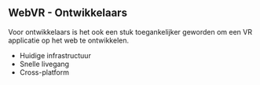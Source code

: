 ## WebVR - Ontwikkelaars
Voor ontwikkelaars is het ook een stuk toegankelijker geworden om een VR applicatie op het web te ontwikkelen. 
* Huidige infrastructuur
* Snelle livegang
* Cross-platform